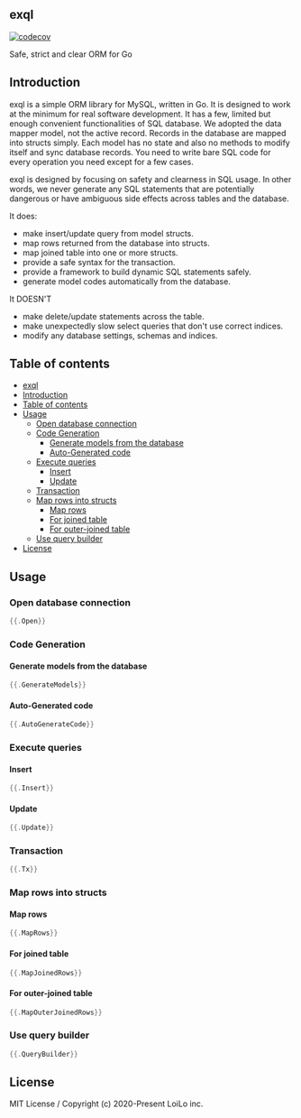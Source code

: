 exql
---
[![codecov](https://codecov.io/gh/loilo-inc/exql/branch/master/graph/badge.svg?token=aGixN2xIMP)](https://codecov.io/gh/loilo-inc/exql)

Safe, strict and clear ORM for Go

## Introduction

exql is a simple ORM library for MySQL, written in Go. It is designed to work at the minimum for real software development. It has a few, limited but enough convenient functionalities of SQL database.
We adopted the data mapper model, not the active record. Records in the database are mapped into structs simply. Each model has no state and also no methods to modify itself and sync database records. You need to write bare SQL code for every operation you need except for a few cases.

exql is designed by focusing on safety and clearness in SQL usage. In other words, we never generate any SQL statements that are potentially dangerous or have ambiguous side effects across tables and the database.

It does:

- make insert/update query from model structs.
- map rows returned from the database into structs.
- map joined table into one or more structs.
- provide a safe syntax for the transaction.
- provide a framework to build dynamic SQL statements safely.
- generate model codes automatically from the database.

It DOESN'T

- make delete/update statements across the table.
- make unexpectedly slow select queries that don't use correct indices.
- modify any database settings, schemas and indices.

## Table of contents

- [exql](#exql)
- [Introduction](#introduction)
- [Table of contents](#table-of-contents)
- [Usage](#usage)
  - [Open database connection](#open-database-connection)
  - [Code Generation](#code-generation)
    - [Generate models from the database](#generate-models-from-the-database)
    - [Auto-Generated code](#auto-generated-code)
  - [Execute queries](#execute-queries)
    - [Insert](#insert)
    - [Update](#update)
  - [Transaction](#transaction)
  - [Map rows into structs](#map-rows-into-structs)
    - [Map rows](#map-rows)
    - [For joined table](#for-joined-table)
    - [For outer-joined table](#for-outer-joined-table)
  - [Use query builder](#use-query-builder)
- [License](#license)

## Usage

### Open database connection

```go
{{.Open}}
```

### Code Generation

#### Generate models from the database

```go
{{.GenerateModels}}
```

#### Auto-Generated code

```go
{{.AutoGenerateCode}}
```

### Execute queries

#### Insert

```go
{{.Insert}}
```

#### Update

```go
{{.Update}}
```

### Transaction

```go
{{.Tx}}
```

### Map rows into structs

#### Map rows

```go
{{.MapRows}}
```

#### For joined table

```go
{{.MapJoinedRows}}
```

#### For outer-joined table

```go
{{.MapOuterJoinedRows}}
```

### Use query builder

```go
{{.QueryBuilder}}
```

## License

MIT License / Copyright (c) 2020-Present LoiLo inc.

